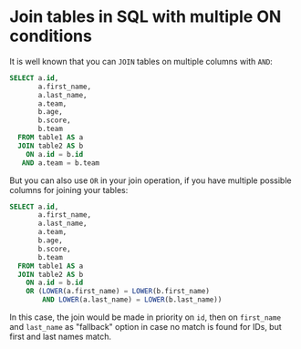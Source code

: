 # Join tables in SQL with multiple ON conditions

It is well known that you can `JOIN` tables on multiple columns with `AND`:

```sql
SELECT a.id,
       a.first_name,
       a.last_name,
       a.team,
       b.age,
       b.score,
       b.team
  FROM table1 AS a
  JOIN table2 AS b
    ON a.id = b.id
   AND a.team = b.team
```

But you can also use `OR` in your join operation, if you have multiple possible columns for joining your tables:

```sql
SELECT a.id,
       a.first_name,
       a.last_name,
       a.team,
       b.age,
       b.score,
       b.team
  FROM table1 AS a
  JOIN table2 AS b
    ON a.id = b.id
    OR (LOWER(a.first_name) = LOWER(b.first_name)
        AND LOWER(a.last_name) = LOWER(b.last_name))
```

In this case, the join would be made in priority on `id`, then on `first_name` and `last_name` as "fallback" option in case no match is found for IDs, but first and last names match.
